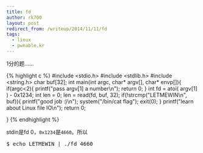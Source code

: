 ```yaml
---
title: fd
author: rk700
layout: post
redirect_from: /writeup/2014/11/11/fd
tags:
  - linux
  - pwnable.kr
---
```


1分的题……

{% highlight c %}
#include <stdio.h>
#include <stdlib.h>
#include <string.h>
char buf[32];
int main(int argc, char* argv[], char* envp[]){
        if(argc<2){
                printf("pass argv[1] a number\n");
                return 0;
        }
        int fd = atoi( argv[1] ) - 0x1234;
        int len = 0;
        len = read(fd, buf, 32);
        if(!strcmp("LETMEWIN\n", buf)){
                printf("good job :)\n");
                system("/bin/cat flag");
                exit(0);
        }
        printf("learn about Linux file IO\n");
        return 0;

}
{% endhighlight %}

stdin是fd 0，`0x1234`是`4660`。所以
<pre>$ echo LETMEWIN | ./fd 4660</pre>
